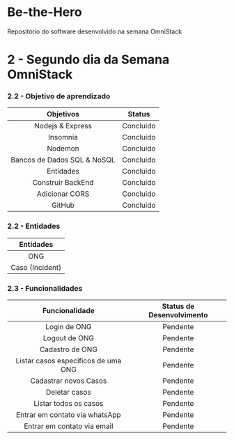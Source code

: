 # Be-the-Hero

Repositório do software desenvolvido na semana OmniStack

# 2 - Segundo dia da Semana OmniStack

### 2.2 - Objetivo de aprendizado

|          Objetivos          |  Status   |
| :-------------------------: | :-------: |
|      Nodejs & Express       | Concluido |
|          Insomnia           | Concluido |
|           Nodemon           | Concluido |
| Bancos de Dados SQL & NoSQL | Concluido |
|          Entidades          | Concluido |
|      Construir BackEnd      | Concluido |
|       Adicionar CORS        | Concluido |
|           GitHub            | Concluido |

### 2.2 - Entidades

|    Entidades    |
| :-------------: |
|       ONG       |
| Caso (Incident) |

### 2.3 - Funcionalidades

|           Funcionalidade            | Status de Desenvolvimento |
| :---------------------------------: | :-----------------------: |
|            Login de ONG             |         Pendente          |
|            Logout de ONG            |         Pendente          |
|           Cadastro de ONG           |         Pendente          |
| Listar casos especificos de uma ONG |         Pendente          |
|        Cadastrar novos Casos        |         Pendente          |
|            Deletar casos            |         Pendente          |
|        Listar todos os casos        |         Pendente          |
|   Entrar em contato via whatsApp    |         Pendente          |
|     Entrar em contato via email     |         Pendente          |
